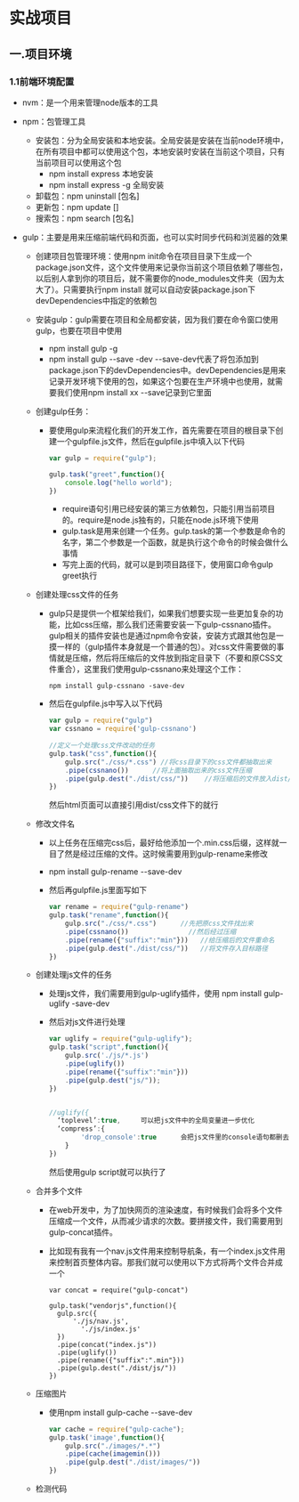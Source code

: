 # 实战项目

## 一.项目环境

### 1.1前端环境配置

- nvm：是一个用来管理node版本的工具

- npm：包管理工具

  - 安装包：分为全局安装和本地安装。全局安装是安装在当前node环境中，在所有项目中都可以使用这个包，本地安装时安装在当前这个项目，只有当前项目可以使用这个包
    - npm install express 本地安装
    - npm install express -g 全局安装
  - 卸载包：npm uninstall [包名]
  - 更新包：npm update []
  - 搜索包：npm search [包名]

- gulp：主要是用来压缩前端代码和页面，也可以实时同步代码和浏览器的效果

  - 创建项目包管理环境：使用npm init命令在项目目录下生成一个package.json文件，这个文件使用来记录你当前这个项目依赖了哪些包，以后别人拿到你的项目后，就不需要你的node_modules文件夹（因为太大了）。只需要执行npm install 就可以自动安装package.json下devDependencies中指定的依赖包

  - 安装gulp：gulp需要在项目和全局都安装，因为我们要在命令窗口使用gulp，也要在项目中使用

    - npm install gulp -g
    - npm install gulp --save -dev         --save-dev代表了将包添加到package.json下的devDependencies中。devDependencies是用来记录开发环境下使用的包，如果这个包要在生产环境中也使用，就需要我们使用npm install xx --save记录到它里面

  - 创建gulp任务：

    - 要使用gulp来流程化我们的开发工作，首先需要在项目的根目录下创建一个gulpfile.js文件，然后在gulpfile.js中填入以下代码

      ```javascript
      var gulp = require("gulp");
      
      gulp.task("greet",function(){
          console.log("hello world");
      })
      ```

      - require语句引用已经安装的第三方依赖包，只能引用当前项目的。require是node.js独有的，只能在node.js环境下使用
      - gulp.task是用来创建一个任务。gulp.task的第一个参数是命令的名字，第二个参数是一个函数，就是执行这个命令的时候会做什么事情
      - 写完上面的代码，就可以是到项目路径下，使用窗口命令gulp greet执行

  - 创建处理css文件的任务

    - gulp只是提供一个框架给我们，如果我们想要实现一些更加复杂的功能，比如css压缩，那么我们还需要安装一下gulp-cssnano插件。gulp相关的插件安装也是通过npm命令安装，安装方式跟其他包是一摸一样的（gulp插件本身就是一个普通的包）。对css文件需要做的事情就是压缩，然后将压缩后的文件放到指定目录下（不要和原CSS文件重合），这里我们使用gulp-cssnano来处理这个工作：

      ```shell
      npm install gulp-cssnano -save-dev
      ```

    - 然后在gulpfile.js中写入以下代码

      ```javascript
      var gulp = require("gulp")
      var cssnano = require('gulp-cssnano')
       
      //定义一个处理css文件改动的任务
      gulp.task("css",function(){
          gulp.src("./css/*.css") //将css目录下的css文件都抽取出来
          .pipe(cssnano())      //将上面抽取出来的css文件压缩
          .pipe(gulp.dest("./dist/css/"))    //将压缩后的文件放入dist/css目录下
      })
      ```

      然后html页面可以直接引用dist/css文件下的就行

  - 修改文件名

    - 以上任务在压缩完css后，最好给他添加一个.min.css后缀，这样就一目了然是经过压缩的文件。这时候需要用到gulp-rename来修改

    - npm install gulp-rename --save-dev

    - 然后再gulpfile.js里面写如下

      ```javascript
      var rename = require("gulp-rename")
      gulp.task("rename",function(){
          gulp.src("./css/*.css")      //先把原css文件找出来
          .pipe(cssnano())               //然后经过压缩
          .pipe(rename({"suffix":"min"}))   //给压缩后的文件重命名
          .pipe(gulp.dest("./dist/css/"))   //将文件存入目标路径
      })
      ```

  - 创建处理js文件的任务

    - 处理js文件，我们需要用到gulp-uglify插件，使用 npm install gulp-uglify -save-dev

    - 然后对js文件进行处理

      ```javascript
      var uglify = require("gulp-uglify");
      gulp.task("script",function(){
          gulp.src('./js/*.js')
          .pipe(uglify())
          .pipe(rename({"suffix":"min"}))
          .pipe(gulp.dest("js/"));
      })
      
      
      //uglify({
      	‘toplevel’:true,     可以把js文件中的全局变量进一步优化
      	‘compress’:{
              'drop_console':true      会把js文件里的console语句都删去
          }
      })
      ```

      然后使用gulp script就可以执行了

  - 合并多个文件

    - 在web开发中，为了加快网页的渲染速度，有时候我们会将多个文件压缩成一个文件，从而减少请求的次数。要拼接文件，我们需要用到gulp-concat插件。

    - 比如现有我有一个nav.js文件用来控制导航条，有一个index.js文件用来控制首页整体内容。那我们就可以使用以下方式将两个文件合并成一个

      ```javasc
      var concat = require("gulp-concat")
      
      gulp.task("vendorjs",function(){
      	gulp.src({
      		'./js/nav.js',
              './js/index.js'
      	})
      	.pipe(concat("index.js"))
      	.pipe(uglify())
      	.pipe(rename({"suffix":".min"}))
      	.pipe(gulp.dest("./dist/js/"))
      })
      ```

  - 压缩图片

    - 使用npm install gulp-cache --save-dev

      ```javascript
      var cache = require("gulp-cache");
      gulp.task('image',function(){
          gulp.src("./images/*.*")
          .pipe(cache(imagemin()))
          .pipe(gulp.dest("./dist/images/"))
      })
      ```

  - 检测代码
